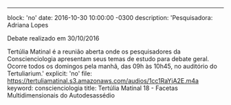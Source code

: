 ---
block: 'no'
date: 2016-10-30 10:00:00 -0300
description: 'Pesquisadora: Adriana Lopes

  Debate realizado em 30/10/2016


  Tertúlia Matinal é a reunião aberta onde os pesquisadores da Conscienciologia apresentam
  seus temas de estudo para debate geral. Ocorre todos os domingos pela manhã, das
  09h às 10h45, no auditório do Tertuliarium.'
explicit: 'no'
file: https://tertuliamatinal.s3.amazonaws.com/audios/1cc1RaYjA2E.m4a
keyword: conscienciologia
title: Tertúlia Matinal 18 - Facetas Multidimensionais do Autodesassédio
